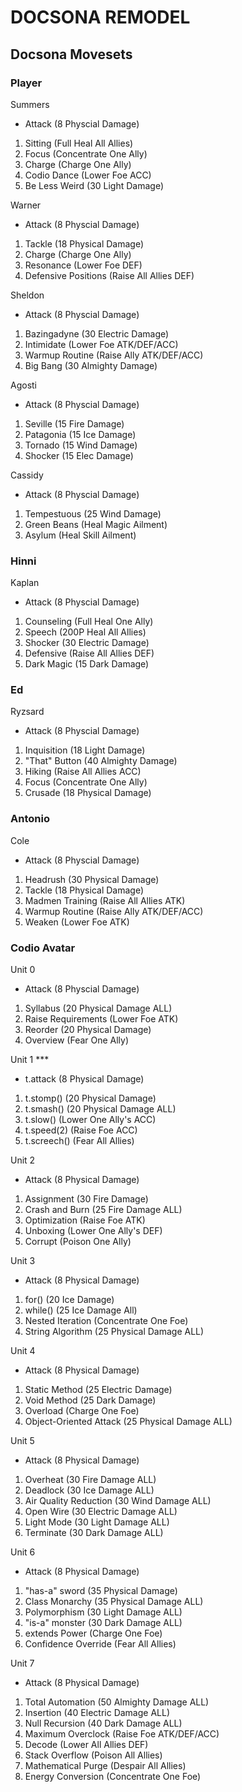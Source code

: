 # DOCSONA REMODEL

## Docsona Movesets

### Player

Summers

- Attack (8 Physcial Damage)

1. Sitting (Full Heal All Allies)
2. Focus (Concentrate One Ally)
3. Charge (Charge One Ally)
4. Codio Dance (Lower Foe ACC)
5. Be Less Weird (30 Light Damage)

Warner

- Attack (8 Physcial Damage)

1. Tackle (18 Physical Damage)
2. Charge (Charge One Ally)
3. Resonance (Lower Foe DEF)
4. Defensive Positions (Raise All Allies DEF)

Sheldon

- Attack (8 Physcial Damage)

1. Bazingadyne (30 Electric Damage)
2. Intimidate (Lower Foe ATK/DEF/ACC)
3. Warmup Routine (Raise Ally ATK/DEF/ACC)
4. Big Bang (30 Almighty Damage)

Agosti

- Attack (8 Physcial Damage)

1. Seville (15 Fire Damage)
2. Patagonia (15 Ice Damage)
3. Tornado (15 Wind Damage)
4. Shocker (15 Elec Damage)

Cassidy

- Attack (8 Physcial Damage)

1. Tempestuous (25 Wind Damage)
2. Green Beans (Heal Magic Ailment)
3. Asylum (Heal Skill Ailment)

### Hinni

Kaplan

- Attack (8 Physcial Damage)

1. Counseling (Full Heal One Ally)
2. Speech (200P Heal All Allies)
3. Shocker (30 Electric Damage)
4. Defensive (Raise All Allies DEF)
5. Dark Magic (15 Dark Damage)

### Ed

Ryzsard

- Attack (8 Physcial Damage)

1. Inquisition (18 Light Damage)
2. "That" Button (40 Almighty Damage)
3. Hiking (Raise All Allies ACC)
4. Focus (Concentrate One Ally)
5. Crusade (18 Physical Damage)

### Antonio

Cole

- Attack (8 Physcial Damage)

1. Headrush (30 Physical Damage)
2. Tackle (18 Physical Damage)
3. Madmen Training (Raise All Allies ATK)
4. Warmup Routine (Raise Ally ATK/DEF/ACC)
5. Weaken (Lower Foe ATK)

### Codio Avatar

Unit 0

- Attack (8 Physcial Damage)

1. Syllabus (20 Physical Damage ALL)
2. Raise Requirements (Lower Foe ATK)
3. Reorder (20 Physical Damage)
4. Overview (Fear One Ally)

Unit 1 ***

- t.attack (8 Physical Damage)

1. t.stomp() (20 Physical Damage)
2. t.smash() (20 Physical Damage ALL)
3. t.slow() (Lower One Ally's ACC)
4. t.speed(2) (Raise Foe ACC)
5. t.screech() (Fear All Allies)

Unit 2

- Attack (8 Physical Damage)

1. Assignment (30 Fire Damage)
2. Crash and Burn (25 Fire Damage ALL)
3. Optimization (Raise Foe ATK)
4. Unboxing (Lower One Ally's DEF)
5. Corrupt (Poison One Ally)

Unit 3

- Attack (8 Physical Damage)

1. for() (20 Ice Damage)
2. while() (25 Ice Damage All)
3. Nested Iteration (Concentrate One Foe)
4. String Algorithm (25 Physical Damage ALL)

Unit 4

- Attack (8 Physical Damage)

1. Static Method (25 Electric Damage)
2. Void Method (25 Dark Damage)
3. Overload (Charge One Foe)
4. Object-Oriented Attack (25 Physical Damage ALL)

Unit 5

- Attack (8 Physical Damage)

1. Overheat (30 Fire Damage ALL)
2. Deadlock (30 Ice Damage ALL)
3. Air Quality Reduction (30 Wind Damage ALL)
4. Open Wire (30 Electric Damage ALL)
5. Light Mode (30 Light Damage ALL)
6. Terminate (30 Dark Damage ALL)

Unit 6

- Attack (8 Physical Damage)

1. "has-a" sword (35 Physical Damage)
2. Class Monarchy (35 Physical Damage ALL)
3. Polymorphism (30 Light Damage ALL)
4. "is-a" monster (30 Dark Damage ALL)
5. extends Power (Charge One Foe)
6. Confidence Override (Fear All Allies)

Unit 7

- Attack (8 Physical Damage)

1. Total Automation (50 Almighty Damage ALL)
2. Insertion (40 Electric Damage ALL)
3. Null Recursion (40 Dark Damage ALL)
4. Maximum Overclock (Raise Foe ATK/DEF/ACC)
5. Decode (Lower All Allies DEF)
6. Stack Overflow (Poison All Allies) 
7. Mathematical Purge (Despair All Allies)
8. Energy Conversion (Concentrate One Foe)